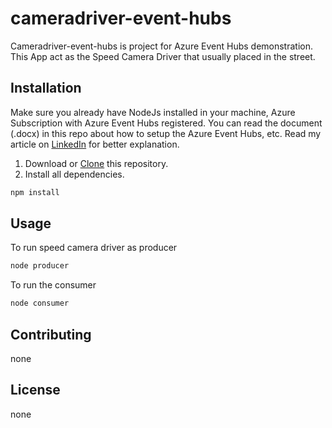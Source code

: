 # cameradriver-event-hubs

Cameradriver-event-hubs is project for Azure Event Hubs demonstration. This App act as the Speed Camera Driver that usually placed in the street.

## Installation

Make sure you already have NodeJs installed in your machine, Azure Subscription with Azure Event Hubs registered. You can read the document (.docx) in this repo about how to setup the Azure Event Hubs, etc. Read my article on [LinkedIn](https://www.linkedin.com/in/faisalwilmar/) for better explanation.

1. Download or [Clone](https://docs.github.com/en/enterprise/2.13/user/articles/cloning-a-repository) this repository.
2. Install all dependencies.
```bash
npm install
```

## Usage

To run speed camera driver as producer
```bash
node producer
```

To run the consumer
```bash
node consumer
```

## Contributing
none

## License
none
